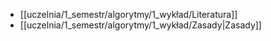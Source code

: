 - [[uczelnia/1_semestr/algorytmy/1_wykład/Literatura]]
- [[uczelnia/1_semestr/algorytmy/1_wykład/Zasady|Zasady]]